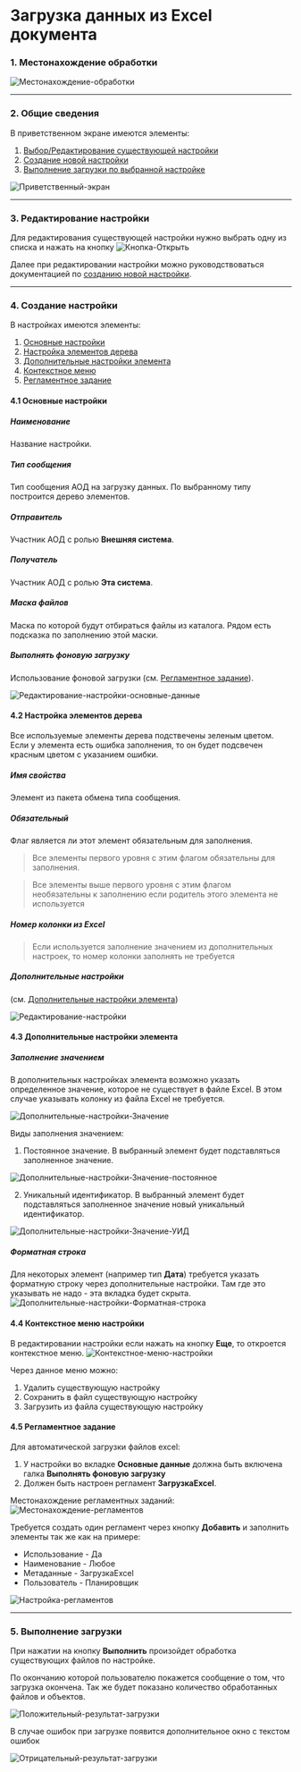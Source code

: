 
# Загрузка данных из Excel документа



### <a id="Path" /> 1. Местонахождение обработки

![Местонахождение-обработки](https://github.com/flln23/TopLogWMS-documentation/blob/main/toplogwms/Загрузка-Данных-Из-Excel-Документа/img/Местонахождение-обработки.png?raw=true)





---
### <a id="Common" /> 2. Общие сведения

В приветственном экране имеются элементы:
1. [Выбор/Редактирование существующей настройки](#Editing)
2. [Создание новой настройки](#CreateNewOne)
3. [Выполнение загрузки по выбранной настройке](#Processing)

![Приветственный-экран](https://github.com/flln23/TopLogWMS-documentation/blob/main/toplogwms/Загрузка-Данных-Из-Excel-Документа/img/Приветственный-экран.png?raw=true)




---
### <a id="Editing" /> 3. Редактирование настройки

Для редактирования существующей настройки нужно выбрать одну из списка и нажать на кнопку ![Кнопка-Открыть](https://github.com/flln23/TopLogWMS-documentation/blob/main/toplogwms/Загрузка-Данных-Из-Excel-Документа/img/Кнопка-Открыть.png?raw=true)

Далее при редактировании настройки можно руководствоваться документацией по [созданию новой настройки](#CreateNewOne).




---
### <a id="CreateNewOne" /> 4. Создание настройки

В настройках имеются элементы:
1. [Основные настройки](#MainSettings)
2. [Настройка элементов дерева](#SettingsOfElement)
3. [Дополнительные настройки элемента](#AdditionalSettingsOfElement)
4. [Контекстное меню](#Context)
5. [Регламентное задание](#Schedule)

#### <a id="MainSettings" /> 4.1 Основные настройки

##### Наименование
Название настройки.
##### Тип сообщения 
Тип сообщения АОД на загрузку данных. По выбранному типу построится дерево элементов.
##### Отправитель
Участник АОД с ролью **Внешняя система**.
##### Получатель
Участник АОД с ролью **Эта система**.
##### Маска файлов 
Маска по которой будут отбираться файлы из каталога. Рядом есть подсказка по заполнению этой маски.
##### Выполнять фоновую загрузку
Использование фоновой загрузки (см. [Регламентное задание](#Schedule)).

![Редактирование-настройки-основные-данные](https://github.com/flln23/TopLogWMS-documentation/blob/main/toplogwms/Загрузка-Данных-Из-Excel-Документа/img/Редактирование-настройки-основные-данные.png?raw=true)

#### <a id="SettingsOfElement" /> 4.2 Настройка элементов дерева

Все используемые элементы дерева подствечены зеленым цветом.
Если у элемента есть ошибка заполнения, то он будет подсвечен красным цветом с указанием ошибки.

##### Имя свойства
Элемент из пакета обмена типа сообщения.

##### Обязательный
Флаг является ли этот элемент обязательным для заполнения. 
> Все элементы первого уровня с этим флагом обязательны для заполнения. 

> Все элементы выше первого уровня с этим флагом необязательны к заполнению если родитель этого элемента не используется

##### Номер колонки из Excel
> Если используется заполнение значением из дополнительных настроек, то номер колонки заполнять не требуется

##### Дополнительные настройки
(см. [Дополнительные настройки элемента](#AdditionalSettingsOfElement))

![Редактирование-настройки](https://github.com/flln23/TopLogWMS-documentation/blob/main/toplogwms/Загрузка-Данных-Из-Excel-Документа/img/Редактирование-настройки.png?raw=true)


#### <a id="AdditionalSettingsOfElement" /> 4.3 Дополнительные настройки элемента

##### Заполнение значением
В дополнительных настройках элемента возможно указать определенное значение, которое не существует в файле Excel. В этом случае указывать колонку из файла Excel не требуется.

![Дополнительные-настройки-Значение](https://github.com/flln23/TopLogWMS-documentation/blob/main/toplogwms/Загрузка-Данных-Из-Excel-Документа/img/Дополнительные-настройки-Значение.png?raw=true)

Виды заполнения значением:
1. Постоянное значение. В выбранный элемент будет подставляться заполненное значение.

![Дополнительные-настройки-Значение-постоянное](https://github.com/flln23/TopLogWMS-documentation/blob/main/toplogwms/Загрузка-Данных-Из-Excel-Документа/img/Дополнительные-настройки-Значение-постоянное.png?raw=true)

2. Уникальный идентификатор. В выбранный элемент будет подставляться заполненное значение новый уникальный идентификатор.

![Дополнительные-настройки-Значение-УИД](https://github.com/flln23/TopLogWMS-documentation/blob/main/toplogwms/Загрузка-Данных-Из-Excel-Документа/img/Дополнительные-настройки-Значение-УИД.png?raw=true)

##### Форматная строка
Для некоторых элемент (например тип **Дата**) требуется указать форматную строку через дополнительные настройки. Там где это указывать не надо - эта вкладка будет скрыта.
![Дополнительные-настройки-Форматная-строка](https://github.com/flln23/TopLogWMS-documentation/blob/main/toplogwms/Загрузка-Данных-Из-Excel-Документа/img/Дополнительные-настройки-Форматная-строка.png?raw=true)


#### <a id="Context" /> 4.4 Контекстное меню настройки

В редактировании настройки если нажать на кнопку **Еще**, то откроется контекстное меню.
![Контекстное-меню-настройки](https://github.com/flln23/TopLogWMS-documentation/blob/main/toplogwms/Загрузка-Данных-Из-Excel-Документа/img/Контекстное-меню-настройки.png?raw=true)

Через данное меню можно:
1. Удалить существующую настройку
2. Сохранить в файл существующую настройку
3. Загрузить из файла существующую настройку


#### <a id="Schedule" /> 4.5 Регламентное задание

Для автоматической загрузки файлов excel:
1. У настройки во вкладке **Основные данные** должна быть включена галка **Выполнять фоновую загрузку**
2. Должен быть настроен регламент **ЗагрузкаExcel**.

Местонахождение регламентных заданий:
![Местонахождение-регламентов](https://github.com/flln23/TopLogWMS-documentation/blob/main/toplogwms/Загрузка-Данных-Из-Excel-Документа/img/Местонахождение-регламентов.png?raw=true)

Требуется создать один регламент через кнопку **Добавить** и заполнить элементы так же как на примере:
* Использование - Да
* Наименование - Любое
* Метаданные - ЗагрузкаExcel
* Пользователь - Планировщик

![Настройка-регламентов](https://github.com/flln23/TopLogWMS-documentation/blob/main/toplogwms/Загрузка-Данных-Из-Excel-Документа/img/Настройка-регламентов.png?raw=true)



---
### <a id="Processing" /> 5. Выполнение загрузки

При нажатии на кнопку **Выполнить** произойдет обработка существующих файлов по настройке. 

По окончанию которой пользователю покажется сообщение о том, что загрузка окончена. Так же будет показано количество обработанных файлов и объектов.

![Положительный-результат-загрузки](https://github.com/flln23/TopLogWMS-documentation/blob/main/toplogwms/Загрузка-Данных-Из-Excel-Документа/img/Положительный-результат-загрузки.png?raw=true)

В случае ошибок при загрузке появится дополнительное окно с текстом ошибок

![Отрицательный-результат-загрузки](https://github.com/flln23/TopLogWMS-documentation/blob/main/toplogwms/Загрузка-Данных-Из-Excel-Документа/img/Отрицательный-результат-загрузки.png?raw=true)
